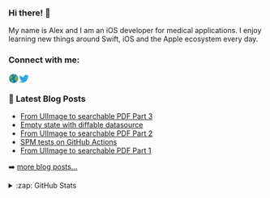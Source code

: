### Hi there! 👋

My name is Alex and I am an iOS developer for medical applications. I enjoy learning new things around Swift, iOS and the Apple ecosystem every day.

### Connect with me:

<a href="https://alexanderweiss.dev">
  <img align="left" alt="Alexander Weiß | Homepage" width="20px" src="https://raw.githubusercontent.com/alexanderwe/alexanderwe/master/assets/globe.svg" />
</a>
<a href="https://twitter.com/_al_we">
  <img align="left" alt="Alexander Weiß | Twitter" width="21px" src="https://raw.githubusercontent.com/alexanderwe/alexanderwe/master/assets/twitter.svg" />
</a>

<br />

### 📕 Latest Blog Posts

<!-- BLOG-POST-LIST:START -->
- [From UIImage to searchable PDF Part 3](https://alexanderweiss.dev/blog/2021-03-29-from-uiimage-to-searchable-pdf-part-3)
- [Empty state with diffable datasource](https://alexanderweiss.dev/blog/2021-03-14-empty-state-with-diffable-datasource)
- [From UIImage to searchable PDF Part 2](https://alexanderweiss.dev/blog/2021-01-24-from-uiimage-to-searchable-pdf-part-2)
- [SPM tests on GitHub Actions](https://alexanderweiss.dev/blog/2020-12-13-spm-tests-on-github-actions)
- [From UIImage to searchable PDF Part 1](https://alexanderweiss.dev/blog/2020-11-28-from-uiimage-to-searchable-pdf-part-1)
<!-- BLOG-POST-LIST:END -->

➡️ [more blog posts...](https://alexanderweiss.dev/blog)

<details>
  <summary>:zap: GitHub Stats</summary>

  <img align="left" alt="Alexander Weiß's GitHub Stats" src="https://github-readme-stats.vercel.app/api?username=alexanderwe" />

</details>
